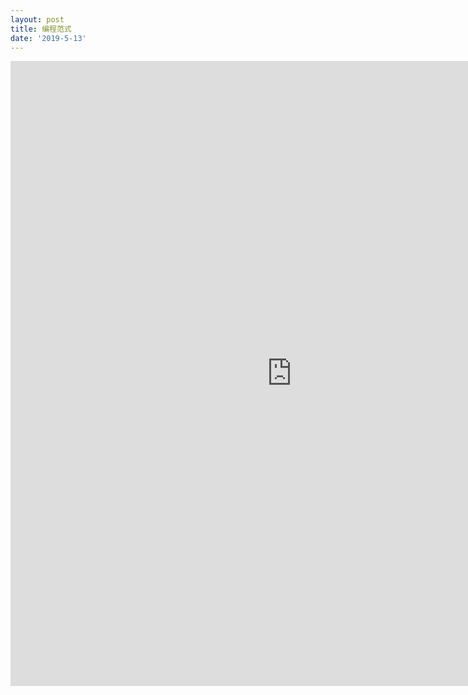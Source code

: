 ```yaml
---
layout: post
title: 编程范式
date: '2019-5-13'
---
```



<iframe src="https://www.xmind.net/embed/sPgX" width="900px" height="1000px" frameborder="0" scrolling="no" allowfullscreen></iframe>

